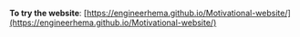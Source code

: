 **To try the website**: [https://engineerhema.github.io/Motivational-website/](https://engineerhema.github.io/Motivational-website/)
